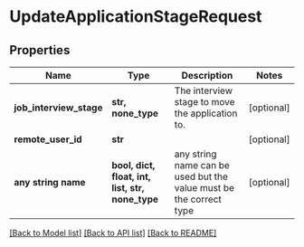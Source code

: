 # UpdateApplicationStageRequest

## Properties

| Name                    | Type                                             | Description                                                        | Notes      |
| ----------------------- | ------------------------------------------------ | ------------------------------------------------------------------ | ---------- |
| **job_interview_stage** | **str, none_type**                               | The interview stage to move the application to.                    | [optional] |
| **remote_user_id**      | **str**                                          |                                                                    | [optional] |
| **any string name**     | **bool, dict, float, int, list, str, none_type** | any string name can be used but the value must be the correct type | [optional] |

[[Back to Model list]](../README.md#documentation-for-models) [[Back to API list]](../README.md#documentation-for-api-endpoints) [[Back to README]](../README.md)
